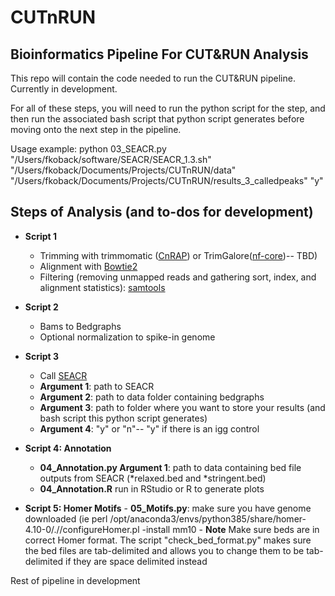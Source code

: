 # CUTnRUN
## Bioinformatics Pipeline For CUT&RUN Analysis

This repo will contain the code needed to run the CUT&RUN pipeline. Currently in development.

For all of these steps, you will need to run the python script for the step, and then run the associated bash script that python script generates before moving onto the next step in the pipeline.

Usage example: 
python 03_SEACR.py "/Users/fkoback/software/SEACR/SEACR_1.3.sh" "/Users/fkoback/Documents/Projects/CUTnRUN/data"  "/Users/fkoback/Documents/Projects/CUTnRUN/results_3_calledpeaks" "y"

## Steps of Analysis (and to-dos for development)
  
  - **Script 1**
      - Trimming with trimmomatic ([CnRAP](https://star-protocols.cell.com/protocols/944#key-resources-table)) or TrimGalore([nf-core](https://nf-co.re/cutandrun))-- TBD)
      - Alignment with [Bowtie2](http://bowtie-bio.sourceforge.net/bowtie2/index.shtml)
      - Filtering (removing unmapped reads and gathering sort, index, and alignment statistics): [samtools](http://www.htslib.org/)
    
  - **Script 2**
      - Bams to Bedgraphs 
      - Optional normalization to spike-in genome


  - **Script 3**
      - Call [SEACR](https://github.com/FredHutch/SEACR)
      - **Argument 1**: path to SEACR
      - **Argument 2**: path to data folder containing bedgraphs
      - **Argument 3**: path to folder where you want to store your results (and bash script this python script generates)
      - **Argument 4**: "y" or "n"-- "y" if there is an igg control 

  - **Script 4: Annotation**
      - **04_Annotation.py Argument 1**: path to data containing bed file outputs from SEACR (*relaxed.bed and *stringent.bed)
      - **04_Annotation.R** run in RStudio or R to generate plots 

- **Script 5: Homer Motifs**
      - **05_Motifs.py**: make sure you have genome downloaded (ie perl /opt/anaconda3/envs/python385/share/homer-4.10-0/.//configureHomer.pl -install mm10
      - **Note** Make sure beds are in correct Homer format. The script "check_bed_format.py" makes sure the bed files are tab-delimited and allows you to change them to be tab-delimited if they are space delimited instead

Rest of pipeline in development 
